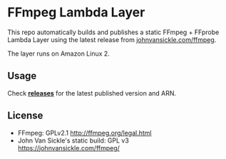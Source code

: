 # FFmpeg Lambda Layer

This repo automatically builds and publishes a static FFmpeg + FFprobe Lambda Layer
using the latest release from [johnvansickle.com/ffmpeg](https://johnvansickle.com/ffmpeg/).

The layer runs on Amazon Linux 2.

## Usage

Check [**releases**](../../releases) for the latest published version and ARN.

## License

- FFmpeg: GPLv2.1 http://ffmpeg.org/legal.html
- John Van Sickle's static build: GPL v3 https://johnvansickle.com/ffmpeg/
